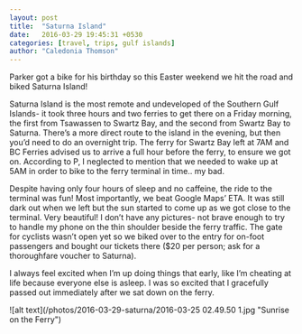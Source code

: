 ```yaml
---
layout: post
title:  "Saturna Island"
date:   2016-03-29 19:45:31 +0530
categories: [travel, trips, gulf islands]
author: "Caledonia Thomson"
---
```


Parker got a bike for his birthday so this Easter weekend we hit the road and biked Saturna Island!

Saturna Island is the most remote and undeveloped of the Southern Gulf Islands- it took  three hours and two ferries to get there on a Friday morning, the first from Tsawassen to Swartz Bay, and the second from Swartz Bay to Saturna. There’s a more direct route to the island in the evening, but then you’d need to do an overnight trip. The ferry for Swartz Bay left at 7AM and BC Ferries advised us to arrive a full hour before the ferry, to ensure we got on. According to P, I neglected to mention that we needed to wake up at 5AM in order to bike to the ferry terminal in time.. my bad.

Despite having only four hours of sleep and no caffeine, the ride to the terminal was fun! Most importantly, we beat Google Maps’ ETA. It was still dark out when we left but the sun started to come up as we got close to the terminal. Very beautiful! I don’t have any pictures- not brave enough to try to handle my phone on the thin shoulder beside the ferry traffic. The gate for cyclists wasn’t open yet so we biked over to the entry for on-foot passengers and bought our tickets there ($20 per person; ask for a thoroughfare voucher to Saturna).

I always feel excited when I’m up doing things that early, like I’m cheating at life because everyone else is asleep. I was so excited that I gracefully passed out immediately after we sat down on the ferry.

![alt text](/photos/2016-03-29-saturna/2016-03-25 02.49.50 1.jpg "Sunrise on the Ferry")



